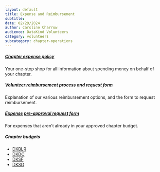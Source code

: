 ```yaml
---
layout: default
title: Expense and Reimbursement
subtitle:
date: 02/29/2024
author: Caroline Charrow
audience: DataKind Volunteers
category: volunteers
subcategory: chapter-operations
---
```


##### [Chapter expense policy](https://docs.google.com/document/d/1BrvuSbxnULf6hFENU0rihevSWdFkd9w5uLKNApfB8L4/edit)


Your one\-stop shop for all information about spending money on behalf of your chapter.


##### [Volunteer reimbursement process](https://docs.google.com/document/d/1oXvKfitgaLas6bkdvzjxUIfBSvImhnSGI54v_EEZHuc/edit#heading=h.7u7rxp6t9uxy) and [request form](https://docs.google.com/forms/d/e/1FAIpQLSdfDlZ90Ge6MHwerpu50XAVI5zvwS_8Z5AljA5jzJ3LiX9fdw/viewform)


Explanation of our various reimbursement options, and the form to request reimbursement.


##### [Expense pre\-approval request form](https://docs.google.com/forms/d/e/1FAIpQLSfs58NKOBf5zpDgbmGv8NwSmMSZUXZxshR96eAV8mhBV4LoLg/viewform)


For expenses that aren't already in your approved chapter budget.


##### Chapter budgets


* [DKBLR](https://docs.google.com/spreadsheets/d/1_JH7uyUIvPvMsB5Om5e3vHCf42M6vlGkQuneAaF4q8I/edit#gid=0)
* [DKDC](https://docs.google.com/spreadsheets/d/1Muk6mfwJ-n7FTUrEiEt7kI_Pf_5mUi0ejgY0HiZI4rM/edit?gid=0#gid=0)
* [DKSF](https://docs.google.com/spreadsheets/d/1YlQtcxat0EUfozhuQz3iBdDx5QNB5AlMy5IVfT1SCmQ/edit?gid=1274153183#gid=1274153183)
* [DKSG](https://docs.google.com/spreadsheets/d/1fz3fTtzfMwfhHPuUvRMM_sap8yt7P6w7xoP8owkWgvc/edit?gid=1665628585#gid=1665628585)

